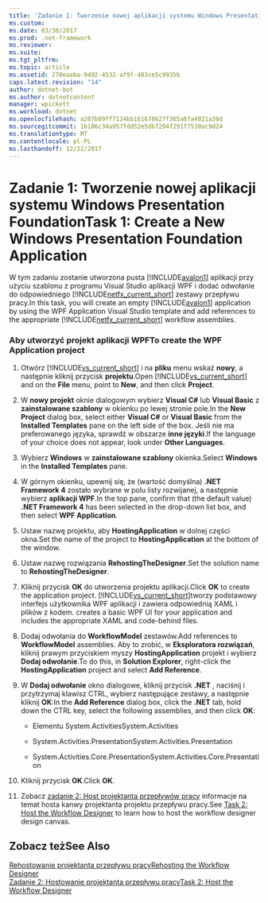 ```yaml
---
title: 'Zadanie 1: Tworzenie nowej aplikacji systemu Windows Presentation Foundation'
ms.custom: 
ms.date: 03/30/2017
ms.prod: .net-framework
ms.reviewer: 
ms.suite: 
ms.tgt_pltfrm: 
ms.topic: article
ms.assetid: 270eaeba-9492-4532-af9f-403ce5c9935b
caps.latest.revision: "14"
author: dotnet-bot
ms.author: dotnetcontent
manager: wpickett
ms.workload: dotnet
ms.openlocfilehash: a207b09ff7124bb161678627f365a6fa4021a38d
ms.sourcegitcommit: 16186c34a957fdd52e5db7294f291f7530ac9d24
ms.translationtype: MT
ms.contentlocale: pl-PL
ms.lasthandoff: 12/22/2017
---
```

# <a name="task-1-create-a-new-windows-presentation-foundation-application"></a><span data-ttu-id="79db5-102">Zadanie 1: Tworzenie nowej aplikacji systemu Windows Presentation Foundation</span><span class="sxs-lookup"><span data-stu-id="79db5-102">Task 1: Create a New Windows Presentation Foundation Application</span></span>
<span data-ttu-id="79db5-103">W tym zadaniu zostanie utworzona pusta [!INCLUDE[avalon1](../../../includes/avalon1-md.md)] aplikacji przy użyciu szablonu z programu Visual Studio aplikacji WPF i dodać odwołanie do odpowiedniego [!INCLUDE[netfx_current_short](../../../includes/netfx-current-short-md.md)] zestawy przepływu pracy.</span><span class="sxs-lookup"><span data-stu-id="79db5-103">In this task, you will create an empty [!INCLUDE[avalon1](../../../includes/avalon1-md.md)] application by using the WPF Application Visual Studio template and add references to the appropriate [!INCLUDE[netfx_current_short](../../../includes/netfx-current-short-md.md)] workflow assemblies.</span></span>  
  
### <a name="to-create-the-wpf-application-project"></a><span data-ttu-id="79db5-104">Aby utworzyć projekt aplikacji WPF</span><span class="sxs-lookup"><span data-stu-id="79db5-104">To create the WPF Application project</span></span>  
  
1.  <span data-ttu-id="79db5-105">Otwórz [!INCLUDE[vs_current_short](../../../includes/vs-current-short-md.md)] i na **pliku** menu wskaż **nowy**, a następnie kliknij przycisk **projektu**.</span><span class="sxs-lookup"><span data-stu-id="79db5-105">Open [!INCLUDE[vs_current_short](../../../includes/vs-current-short-md.md)] and on the **File** menu, point to **New**, and then click **Project**.</span></span>  
  
2.  <span data-ttu-id="79db5-106">W **nowy projekt** oknie dialogowym wybierz **Visual C#** lub **Visual Basic** z **zainstalowane szablony** w okienku po lewej stronie pole.</span><span class="sxs-lookup"><span data-stu-id="79db5-106">In the **New Project** dialog box, select either **Visual C#** or **Visual Basic** from the **Installed Templates** pane on the left side of the box.</span></span> <span data-ttu-id="79db5-107">Jeśli nie ma preferowanego języka, sprawdź w obszarze **inne języki**.</span><span class="sxs-lookup"><span data-stu-id="79db5-107">If the language of your choice does not appear, look under **Other Languages**.</span></span>  
  
3.  <span data-ttu-id="79db5-108">Wybierz **Windows** w **zainstalowane szablony** okienka.</span><span class="sxs-lookup"><span data-stu-id="79db5-108">Select **Windows** in the **Installed Templates** pane.</span></span>  
  
4.  <span data-ttu-id="79db5-109">W górnym okienku, upewnij się, że (wartość domyślna) **.NET Framework 4** zostało wybrane w polu listy rozwijanej, a następnie wybierz **aplikacji WPF**.</span><span class="sxs-lookup"><span data-stu-id="79db5-109">In the top pane, confirm that (the default value) **.NET Framework 4** has been selected in the drop-down list box, and then select **WPF Application**.</span></span>  
  
5.  <span data-ttu-id="79db5-110">Ustaw nazwę projektu, aby **HostingApplication** w dolnej części okna.</span><span class="sxs-lookup"><span data-stu-id="79db5-110">Set the name of the project to **HostingApplication** at the bottom of the window.</span></span>  
  
6.  <span data-ttu-id="79db5-111">Ustaw nazwę rozwiązania **RehostingTheDesigner**.</span><span class="sxs-lookup"><span data-stu-id="79db5-111">Set the solution name to **RehostingTheDesigner**.</span></span>  
  
7.  <span data-ttu-id="79db5-112">Kliknij przycisk **OK** do utworzenia projektu aplikacji.</span><span class="sxs-lookup"><span data-stu-id="79db5-112">Click **OK** to create the application project.</span></span> [!INCLUDE[vs_current_short](../../../includes/vs-current-short-md.md)]<span data-ttu-id="79db5-113">tworzy podstawowy interfejs użytkownika WPF aplikacji i zawiera odpowiednią XAML i plików z kodem.</span><span class="sxs-lookup"><span data-stu-id="79db5-113"> creates a basic WPF UI for your application and includes the appropriate XAML and code-behind files.</span></span>  
  
8.  <span data-ttu-id="79db5-114">Dodaj odwołania do **WorkflowModel** zestawów.</span><span class="sxs-lookup"><span data-stu-id="79db5-114">Add references to **WorkflowModel** assemblies.</span></span> <span data-ttu-id="79db5-115">Aby to zrobić, w **Eksploratora rozwiązań**, kliknij prawym przyciskiem myszy **HostingApplication** projekt i wybierz **Dodaj odwołanie**.</span><span class="sxs-lookup"><span data-stu-id="79db5-115">To do this, in **Solution Explorer**, right-click the **HostingApplication** project and select **Add Reference**.</span></span>  
  
9. <span data-ttu-id="79db5-116">W **Dodaj odwołanie** okno dialogowe, kliknij przycisk **.NET** , naciśnij i przytrzymaj klawisz CTRL, wybierz następujące zestawy, a następnie kliknij **OK**:</span><span class="sxs-lookup"><span data-stu-id="79db5-116">In the **Add Reference** dialog box, click the **.NET** tab, hold down the CTRL key, select the following assemblies, and then click **OK**:</span></span>  
  
    -   <span data-ttu-id="79db5-117">Elementu System.Activities</span><span class="sxs-lookup"><span data-stu-id="79db5-117">System.Activities</span></span>  
  
    -   <span data-ttu-id="79db5-118">System.Activities.Presentation</span><span class="sxs-lookup"><span data-stu-id="79db5-118">System.Activities.Presentation</span></span>  
  
    -   <span data-ttu-id="79db5-119">System.Activities.Core.Presentation</span><span class="sxs-lookup"><span data-stu-id="79db5-119">System.Activities.Core.Presentation</span></span>  
  
10. <span data-ttu-id="79db5-120">Kliknij przycisk **OK**.</span><span class="sxs-lookup"><span data-stu-id="79db5-120">Click **OK**.</span></span>  
  
11. <span data-ttu-id="79db5-121">Zobacz [zadanie 2: Host projektanta przepływów pracy](../../../docs/framework/windows-workflow-foundation/task-2-host-the-workflow-designer.md) informacje na temat hosta kanwy projektanta projektu przepływu pracy.</span><span class="sxs-lookup"><span data-stu-id="79db5-121">See [Task 2: Host the Workflow Designer](../../../docs/framework/windows-workflow-foundation/task-2-host-the-workflow-designer.md) to learn how to host the workflow designer design canvas.</span></span>  
  
## <a name="see-also"></a><span data-ttu-id="79db5-122">Zobacz też</span><span class="sxs-lookup"><span data-stu-id="79db5-122">See Also</span></span>  
 [<span data-ttu-id="79db5-123">Rehostowanie projektanta przepływu pracy</span><span class="sxs-lookup"><span data-stu-id="79db5-123">Rehosting the Workflow Designer</span></span>](../../../docs/framework/windows-workflow-foundation/rehosting-the-workflow-designer.md)  
 [<span data-ttu-id="79db5-124">Zadanie 2: Hostowanie projektanta przepływu pracy</span><span class="sxs-lookup"><span data-stu-id="79db5-124">Task 2: Host the Workflow Designer</span></span>](../../../docs/framework/windows-workflow-foundation/task-2-host-the-workflow-designer.md)
